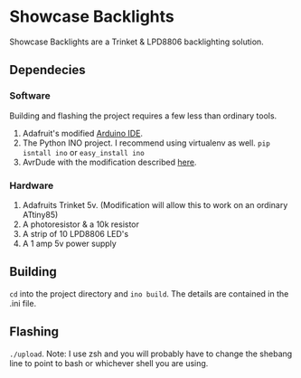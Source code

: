 Showcase Backlights
====
Showcase Backlights are a Trinket & LPD8806 backlighting solution.
## Dependecies
### Software
Building and flashing the project requires a few less than ordinary tools.
1. Adafruit's modified [Arduino IDE](http://learn.adafruit.com/introducing-trinket/setting-up-with-arduino-ide).
2. The Python INO project. I recommend using virtualenv as well. `pip isntall ino` or `easy_install ino`
3. AvrDude with the modification described [here](http://learn.adafruit.com/introducing-trinket/programming-with-avrdude).

### Hardware
1. Adafruits Trinket 5v. (Modification will allow this to work on an ordinary ATtiny85)
2. A photoresistor & a 10k resistor
3. A strip of 10 LPD8806 LED's
4. A 1 amp 5v power supply

## Building
`cd` into the project directory and `ino build`.
The details are contained in the .ini file.

## Flashing
`./upload`.
Note: I use zsh and you will probably have to change the shebang line to point to bash or whichever shell you are using.